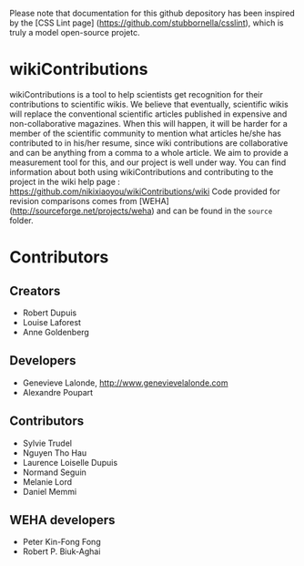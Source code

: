 Please note that documentation for this github depository has been inspired by the [CSS Lint page] (https://github.com/stubbornella/csslint), which is truly a model open-source projetc. 

# wikiContributions

wikiContributions is a tool to help scientists get recognition for their contributions to scientific wikis. We believe that eventually, scientific wikis will replace the conventional scientific articles published in expensive and non-collaborative magazines. When this will happen, it will be harder for a member of the scientific community to mention what articles he/she has contributed to in his/her resume, since wiki contributions are collaborative and can be anything from a comma to a whole article. We aim to provide a measurement tool for this, and our project is well under way. You can find information about both using wikiContributions and contributing to the project in the wiki help page : https://github.com/nikixiaoyou/wikiContributions/wiki 
Code provided for revision comparisons comes from [WEHA] (http://sourceforge.net/projects/weha) and can be found in the `source` folder.

# Contributors

## Creators

* Robert Dupuis
* Louise Laforest
* Anne Goldenberg

## Developers

* Genevieve Lalonde, http://www.genevievelalonde.com
* Alexandre Poupart

## Contributors

* Sylvie Trudel
* Nguyen Tho Hau
* Laurence Loiselle Dupuis
* Normand Seguin
* Melanie Lord
* Daniel Memmi

## WEHA developers

* Peter Kin-Fong Fong
* Robert P. Biuk-Aghai
